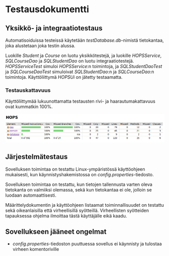 # Testausdokumentti

## Yksikkö- ja integraatiotestaus

Automatisoiduissa testeissä käytetään *testDatabase.db*-nimistä tietokantaa, joka alustetaan joka testin alussa.

Luokille *Student* ja *Course* on luotu yksikkötestejä, ja luokille *HOPSService*, *SQLCourseDao* ja *SQLStudentDao* on luotu integraatiotestejä. *HOPSServiceTest* simuloi *HOPSService*:n toimintoja, ja *SQLStudentDaoTest* ja *SQLCourseDaoTest* simuloivat *SQLStudentDao*:n ja *SQLCourseDao*:n toimintoja. Käyttöliittymä *HOPSUi* on jätetty testaamatta.

### Testauskattavuus

Käyttöliittymää lukuunottamatta testausten rivi- ja haarautumakattavuus ovat kummatkin 100%.

![testikattavuus](https://github.com/tire95/HOPS/blob/master/dokumentointi/kuvat/testikattavuus.png)

## Järjestelmätestaus

Sovelluksen toimintaa on testattu Linux-ympäristössä käyttöohjeen mukaisesti, kun käynnistyshakemistossa on *config.properties*-tiedosto.

Sovelluksen toimintaa on testattu, kun tietojen tallennusta varten oleva tietokanta on valmiiksi olemassa, sekä kun tietokantaa ei ole, jolloin se luodaan automaattisesti.

Määrittelydokumentin ja käyttöohjeen listaamat toiminnallisuudet on testattu sekä oikeanlaisilla että virheellisillä syötteillä. Virheellisten syötteiden tapauksessa ohjelma ilmoittaa tästä käyttäjälle eikä kaadu.

## Sovellukseen jääneet ongelmat

- *config.properties*-tiedoston puuttuessa sovellus ei käynnisty ja tulostaa virheen komentoriville
